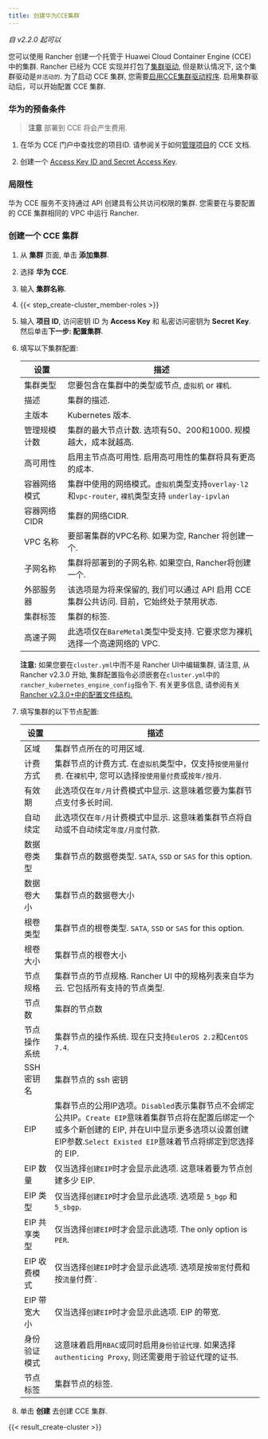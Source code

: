 ```yaml
---
title: 创建华为CCE集群
---
```


_自 v2.2.0 起可以_

您可以使用 Rancher 创建一个托管于 Huawei Cloud Container Engine (CCE) 中的集群. Rancher 已经为 CCE 实现并打包了[集群驱动](/docs/admin-settings/drivers/cluster-drivers/), 但是默认情况下, 这个集群驱动是`非活动的`. 为了启动 CCE 集群, 您需要[启用CCE集群驱动程序](/docs/admin-settings/drivers/cluster-drivers/#activating-deactivating-cluster-drivers). 启用集群驱动后，可以开始配置 CCE 集群.

### 华为的预备条件

>**注意**
>部署到 CCE 将会产生费用.

1. 在华为 CCE 门户中查找您的项目ID. 请参阅关于如何[管理项目](https://support.huaweicloud.com/en-us/usermanual-iam/en-us_topic_0066738518.html)的 CCE 文档.

2. 创建一个 [Access Key ID and Secret Access Key](https://support.huaweicloud.com/en-us/usermanual-iam/en-us_topic_0079477318.html).

### 局限性

华为 CCE 服务不支持通过 API 创建具有公共访问权限的集群. 您需要在与要配置的 CCE 集群相同的 VPC 中运行 Rancher.

### 创建一个 CCE 集群

1. 从 **集群** 页面, 单击 **添加集群**.

2. 选择 **华为 CCE**.

3. 输入 **集群名称**.

4. {{< step_create-cluster_member-roles >}}

5. 输入 **项目 ID**, 访问密钥 ID 为 **Access Key** 和 私密访问密钥为 **Secret Key**. 然后单击**下一步: 配置集群**.

6. 填写以下集群配置:

    |设置|描述|
    |---|---|
    | 集群类型 | 您要包含在集群中的类型或节点, `虚拟机` or `裸机`. |
	| 描述 | 集群的描述. |
	| 主版本 | Kubernetes 版本. |
	| 管理规模计数 | 集群的最大节点计数. 选项有50、200和1000. 规模越大，成本就越高. |
	| 高可用性 | 启用主节点高可用性. 启用高可用性的集群将具有更高的成本. |
	| 容器网络模式 | 集群中使用的网络模式。`虚拟机`类型支持`overlay-l2`和`vpc-router`, `裸机`类型支持 `underlay-ipvlan` |
	| 容器网络 CIDR | 集群的网络CIDR. |
	| VPC 名称 | 要部署集群的VPC名称. 如果为空, Rancher 将创建一个. |
	| 子网名称 | 集群将部署到的子网名称. 如果空白, Rancher将创建一个. |
	| 外部服务器 | 该选项是为将来保留的, 我们可以通过 API 启用 CCE 集群公共访问. 目前，它始终处于禁用状态. |
	| 集群标签 | 集群的标签. |
	| 高速子网 | 此选项仅在`BareMetal`类型中受支持. 它要求您为裸机选择一个高速网络的 VPC. |

	**注意:** 如果您要在`cluster.yml`中而不是  Rancher UI中编辑集群, 请注意, 从 Rancher v2.3.0 开始, 集群配置指令必须嵌套在`cluster.yml`中的`rancher_kubernetes_engine_config`指令下. 有关更多信息, 请参阅有关 [Rancher v2.3.0+中的配置文件结构.](/docs/cluster-provisioning/rke-clusters/options/#config-file-structure-in-rancher-v2-3-0)

7. 填写集群的以下节点配置:

    |设置|描述|
	|---|---|
	| 区域 | 集群节点所在的可用区域. |
	| 计费方式 | 集群节点的计费方式. 在`虚拟机`类型中，仅支持`按使用量付费`. 在`裸机`中, 您可以选择`按使用量付费`或`按年/按月`. |
	| 有效期 | 此选项仅在`年/月`计费模式中显示. 这意味着您要为集群节点支付多长时间. |
	| 自动续定 | 此选项仅在`年/月`计费模式中显示. 这意味着集群节点将自动或不自动续定`年度/月度`付款. |
	| 数据卷类型 | 集群节点的数据卷类型. `SATA`, `SSD` or `SAS` for this option. |
	| 数据卷大小 | 集群节点的数据卷大小 |
	| 根卷类型 | 集群节点的根卷类型. `SATA`, `SSD` or `SAS` for this option. |
	| 根卷大小 | 集群节点的根卷大小 |
	| 节点规格 | 集群节点的节点规格. Rancher UI 中的规格列表来自华为云. 它包括所有支持的节点类型. |
	| 节点数 | 集群的节点数 |
	| 节点操作系统 | 集群节点的操作系统. 现在只支持`EulerOS 2.2`和`CentOS 7.4`. |
	| SSH密钥名 | 集群节点的 ssh 密钥 |
	| EIP | 集群节点的公用IP选项。`Disabled`表示集群节点不会绑定公共IP。`Create EIP`意味着集群节点将在配置后绑定一个或多个新创建的 EIP, 并在UI中显示更多选项以设置创建EIP参数.`Select Existed EIP`意味着节点将绑定到您选择的 EIP.  |
	| EIP 数量 | 仅当选择`创建EIP`时才会显示此选项. 这意味着要为节点创建多少 EIP. |
	| EIP 类型 | 仅当选择`创建EIP`时才会显示此选项. 选项是 `5_bgp` 和 `5_sbgp`. |
	| EIP 共享类型 | 仅当选择`创建EIP`时才会显示此选项. The only option is `PER`. |
	| EIP 收费模式 | 仅当选择`创建EIP`时才会显示此选项. 选项是按`带宽`付费和按`流量`付费`. |
	| EIP 带宽大小 | 仅当选择`创建EIP`时才会显示此选项. EIP 的带宽. |
	| 身份验证模式 | 这意味着启用`RBAC`或同时启用`身份验证代理`. 如果选择`authenticing Proxy`, 则还需要用于验证代理的证书. |
	| 节点标签 | 集群节点的标签. |

8. 单击 **创建** 去创建 CCE 集群.

{{< result_create-cluster >}}
